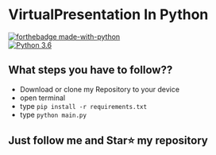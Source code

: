 # VirtualPresentation In Python
[![forthebadge made-with-python](http://ForTheBadge.com/images/badges/made-with-python.svg)](https://www.python.org/)  
[![Python 3.6](https://img.shields.io/badge/python-3.6-blue.svg)](https://www.python.org/downloads/release/python-360/) 

## What steps you have to follow??
- Download or clone my Repository to your device
- open terminal
- type `pip install -r requirements.txt`
- type `python main.py`

## Just follow me and Star⭐ my repository
